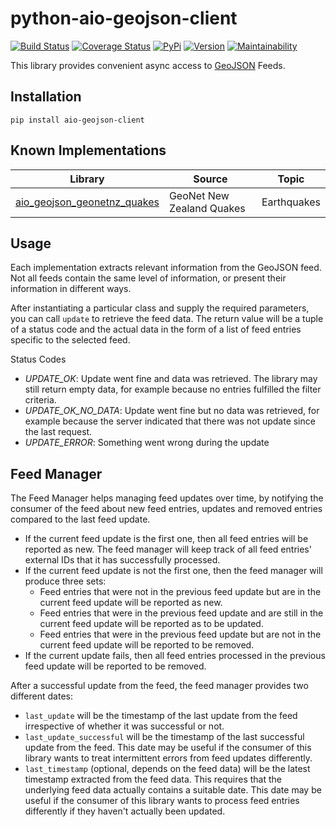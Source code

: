 # python-aio-geojson-client

[![Build Status](https://travis-ci.org/exxamalte/python-aio-geojson-client.svg)](https://travis-ci.org/exxamalte/python-aio-geojson-client)
[![Coverage Status](https://coveralls.io/repos/github/exxamalte/python-aio-geojson-client/badge.svg?branch=master)](https://coveralls.io/github/exxamalte/python-aio-geojson-client?branch=master)
[![PyPi](https://img.shields.io/pypi/v/aio-geojson-client.svg)](https://pypi.python.org/pypi/aio-geojson-client)
[![Version](https://img.shields.io/pypi/pyversions/aio-geojson-client.svg)](https://pypi.python.org/pypi/aio-geojson-client)
[![Maintainability](https://api.codeclimate.com/v1/badges/4f7b12fe27fc845b5712/maintainability)](https://codeclimate.com/github/exxamalte/python-aio-geojson-client/maintainability)

This library provides convenient async access to 
[GeoJSON](https://tools.ietf.org/html/rfc7946) Feeds.

## Installation
`pip install aio-geojson-client`

## Known Implementations

| Library  | Source  | Topic  |
|----------|---------|--------|
| [aio_geojson_geonetnz_quakes](https://github.com/exxamalte/python-aio-geojson-geonetnz-quakes) | GeoNet New Zealand Quakes | Earthquakes |


## Usage
Each implementation extracts relevant information from the GeoJSON feed. Not 
all feeds contain the same level of information, or present their information 
in different ways.

After instantiating a particular class and supply the required parameters, you 
can call `update` to retrieve the feed data. The return value will be a tuple 
of a status code and the actual data in the form of a list of feed entries 
specific to the selected feed.

Status Codes
* _UPDATE_OK_: Update went fine and data was retrieved. The library may still 
  return empty data, for example because no entries fulfilled the filter 
  criteria.
* _UPDATE_OK_NO_DATA_: Update went fine but no data was retrieved, for example 
  because the server indicated that there was not update since the last request.
* _UPDATE_ERROR_: Something went wrong during the update

## Feed Manager

The Feed Manager helps managing feed updates over time, by notifying the 
consumer of the feed about new feed entries, updates and removed entries 
compared to the last feed update.

* If the current feed update is the first one, then all feed entries will be 
  reported as new. The feed manager will keep track of all feed entries' 
  external IDs that it has successfully processed.
* If the current feed update is not the first one, then the feed manager will 
  produce three sets:
  * Feed entries that were not in the previous feed update but are in the 
    current feed update will be reported as new.
  * Feed entries that were in the previous feed update and are still in the 
    current feed update will be reported as to be updated.
  * Feed entries that were in the previous feed update but are not in the 
    current feed update will be reported to be removed.
* If the current update fails, then all feed entries processed in the previous
  feed update will be reported to be removed.

After a successful update from the feed, the feed manager provides two
different dates:

* `last_update` will be the timestamp of the last update from the feed 
  irrespective of whether it was successful or not.
* `last_update_successful` will be the timestamp of the last successful update 
  from the feed. This date may be useful if the consumer of this library wants 
  to treat intermittent errors from feed updates differently.
* `last_timestamp` (optional, depends on the feed data) will be the latest 
  timestamp extracted from the feed data. 
  This requires that the underlying feed data actually contains a suitable 
  date. This date may be useful if the consumer of this library wants to 
  process feed entries differently if they haven't actually been updated.
